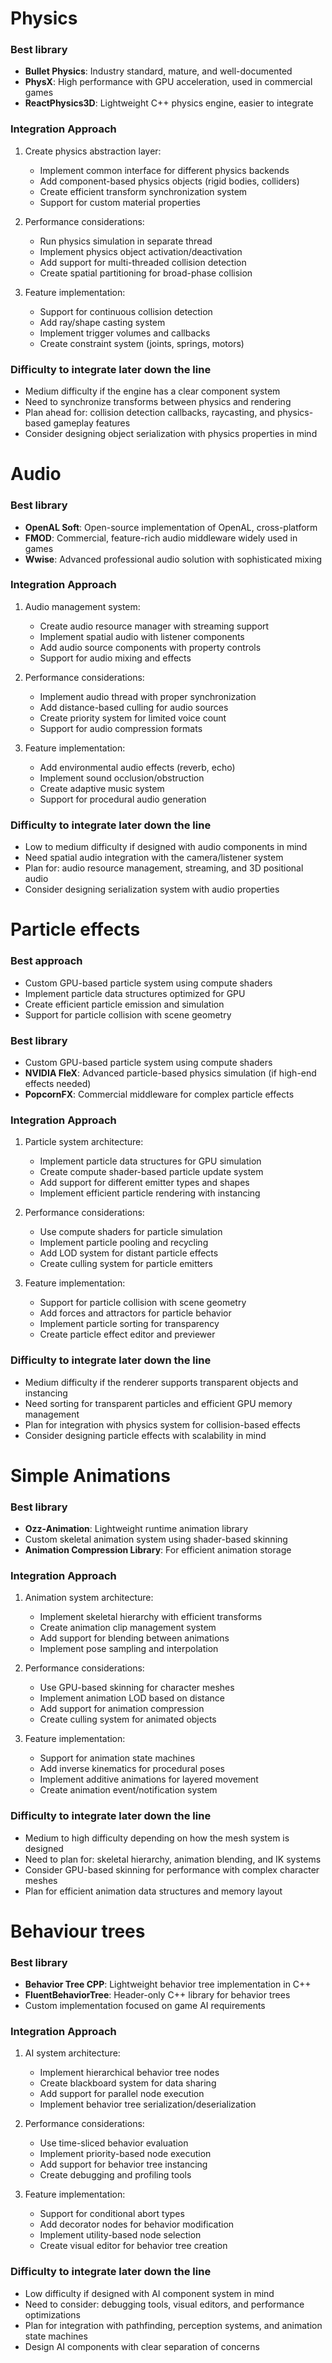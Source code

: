 

# Physics

### Best library
- **Bullet Physics**: Industry standard, mature, and well-documented
- **PhysX**: High performance with GPU acceleration, used in commercial games
- **ReactPhysics3D**: Lightweight C++ physics engine, easier to integrate

### Integration Approach
1. Create physics abstraction layer:
   - Implement common interface for different physics backends
   - Add component-based physics objects (rigid bodies, colliders)
   - Create efficient transform synchronization system
   - Support for custom material properties

2. Performance considerations:
   - Run physics simulation in separate thread
   - Implement physics object activation/deactivation
   - Add support for multi-threaded collision detection
   - Create spatial partitioning for broad-phase collision

3. Feature implementation:
   - Support for continuous collision detection
   - Add ray/shape casting system
   - Implement trigger volumes and callbacks
   - Create constraint system (joints, springs, motors)

### Difficulty to integrate later down the line
- Medium difficulty if the engine has a clear component system
- Need to synchronize transforms between physics and rendering
- Plan ahead for: collision detection callbacks, raycasting, and physics-based gameplay features
- Consider designing object serialization with physics properties in mind


# Audio

### Best library
- **OpenAL Soft**: Open-source implementation of OpenAL, cross-platform
- **FMOD**: Commercial, feature-rich audio middleware widely used in games
- **Wwise**: Advanced professional audio solution with sophisticated mixing

### Integration Approach
1. Audio management system:
   - Create audio resource manager with streaming support
   - Implement spatial audio with listener components
   - Add audio source components with property controls
   - Support for audio mixing and effects

2. Performance considerations:
   - Implement audio thread with proper synchronization
   - Add distance-based culling for audio sources
   - Create priority system for limited voice count
   - Support for audio compression formats

3. Feature implementation:
   - Add environmental audio effects (reverb, echo)
   - Implement sound occlusion/obstruction
   - Create adaptive music system
   - Support for procedural audio generation

### Difficulty to integrate later down the line
- Low to medium difficulty if designed with audio components in mind
- Need spatial audio integration with the camera/listener system
- Plan for: audio resource management, streaming, and 3D positional audio
- Consider designing serialization system with audio properties


# Particle effects

### Best approach
- Custom GPU-based particle system using compute shaders
- Implement particle data structures optimized for GPU
- Create efficient particle emission and simulation
- Support for particle collision with scene geometry

### Best library
- Custom GPU-based particle system using compute shaders
- **NVIDIA FleX**: Advanced particle-based physics simulation (if high-end effects needed)
- **PopcornFX**: Commercial middleware for complex particle effects

### Integration Approach
1. Particle system architecture:
   - Implement particle data structures for GPU simulation
   - Create compute shader-based particle update system
   - Add support for different emitter types and shapes
   - Implement efficient particle rendering with instancing

2. Performance considerations:
   - Use compute shaders for particle simulation
   - Implement particle pooling and recycling
   - Add LOD system for distant particle effects
   - Create culling system for particle emitters

3. Feature implementation:
   - Support for particle collision with scene geometry
   - Add forces and attractors for particle behavior
   - Implement particle sorting for transparency
   - Create particle effect editor and previewer

### Difficulty to integrate later down the line
- Medium difficulty if the renderer supports transparent objects and instancing
- Need sorting for transparent particles and efficient GPU memory management
- Plan for integration with physics system for collision-based effects
- Consider designing particle effects with scalability in mind


# Simple Animations

### Best library
- **Ozz-Animation**: Lightweight runtime animation library
- Custom skeletal animation system using shader-based skinning
- **Animation Compression Library**: For efficient animation storage

### Integration Approach
1. Animation system architecture:
   - Implement skeletal hierarchy with efficient transforms
   - Create animation clip management system
   - Add support for blending between animations
   - Implement pose sampling and interpolation

2. Performance considerations:
   - Use GPU-based skinning for character meshes
   - Implement animation LOD based on distance
   - Add support for animation compression
   - Create culling system for animated objects

3. Feature implementation:
   - Support for animation state machines
   - Add inverse kinematics for procedural poses
   - Implement additive animations for layered movement
   - Create animation event/notification system

### Difficulty to integrate later down the line
- Medium to high difficulty depending on how the mesh system is designed
- Need to plan for: skeletal hierarchy, animation blending, and IK systems
- Consider GPU-based skinning for performance with complex character meshes
- Plan for efficient animation data structures and memory layout


# Behaviour trees

### Best library
- **Behavior Tree CPP**: Lightweight behavior tree implementation in C++
- **FluentBehaviorTree**: Header-only C++ library for behavior trees
- Custom implementation focused on game AI requirements

### Integration Approach
1. AI system architecture:
   - Implement hierarchical behavior tree nodes
   - Create blackboard system for data sharing
   - Add support for parallel node execution
   - Implement behavior tree serialization/deserialization

2. Performance considerations:
   - Use time-sliced behavior evaluation
   - Implement priority-based node execution
   - Add support for behavior tree instancing
   - Create debugging and profiling tools

3. Feature implementation:
   - Support for conditional abort types
   - Add decorator nodes for behavior modification
   - Implement utility-based node selection
   - Create visual editor for behavior tree creation

### Difficulty to integrate later down the line
- Low difficulty if designed with AI component system in mind
- Need to consider: debugging tools, visual editors, and performance optimizations
- Plan for integration with pathfinding, perception systems, and animation state machines
- Design AI components with clear separation of concerns
